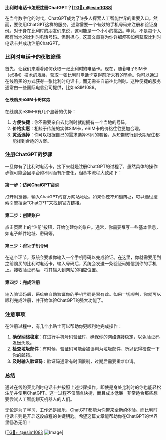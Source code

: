 **比利时电话卡怎麽註冊ChatGPT？[[TG💪+ @esim1088](https://t.me/s/esim1088)]**

在当今数字化的时代，ChatGPT成为了许多人探索人工智能世界的重要入口。然而，要使用ChatGPT这样的服务，通常需要一个有效的手机号码来注册和验证身份。对于身在比利时的朋友们来说，这可能是一个小小的挑战。毕竟，不是每个人都有当地的比利时电话号码。但别担心，这篇文章将为你详细解答如何获取比利时电话卡并成功注册ChatGPT。

### 比利时电话卡的获取途径

首先，让我们来看看如何获取一张比利时的电话卡。现在，随着电子SIM卡（eSIM）技术的发展，获取一张比利时电话卡变得前所未有的简单。你可以通过在线购买的方式获得一张比利时电话卡，而无需亲自前往比利时。这种便捷的服务通常由一些国际电信公司提供，比如eSIM1088。

#### 在线购买eSIM卡的优势

在线购买eSIM卡有几个显著的优势：

1. **方便快捷**：你不需要亲自去比利时就能拥有一个当地的号码。
2. **价格实惠**：相较于传统的实体SIM卡，eSIM卡的价格往往更加合理。
3. **灵活选择**：你可以根据自己的需求选择不同的套餐，从短期旅行到长期居住都能找到合适的方案。

### 注册ChatGPT的步骤

一旦你有了比利时电话卡，接下来就是注册ChatGPT的过程了。虽然具体的操作步骤可能会因平台的不同而有所变化，但基本流程大致如下：

#### 第一步：访问ChatGPT官网

打开浏览器，输入ChatGPT的官方网站地址。如果你还不知道网址，可以通过搜索引擎搜索“ChatGPT”来找到官方链接。

#### 第二步：创建账户

点击页面上的“注册”按钮，开始创建你的账户。通常，你需要填写一些基本信息，如电子邮件地址、密码等。

#### 第三步：验证手机号码

在这个环节，系统会要求你输入一个手机号码以完成验证。在这里，你就需要用到之前购买的比利时电话卡。输入号码后，系统会发送一条验证码短信到你的手机上。接收验证码后，将其输入到网站的相应位置。

#### 第四步：完成注册

输入验证码后，系统会自动验证你的手机号码是否有效。如果一切顺利，你就可以顺利完成注册，并开始体验ChatGPT的强大功能了。

### 注意事项

在注册过程中，有几个小贴士可以帮助你更顺利地完成操作：

1. **确保网络稳定**：在进行手机号码验证时，确保你的网络连接稳定，以免验证码发送失败。
2. **检查垃圾邮件**：有时候，验证码可能会被误判为垃圾邮件，所以记得检查一下你的邮箱。
3. **及时输入验证码**：验证码通常有时间限制，过期后需要重新申请。

### 总结

通过在线购买比利时电话卡并按照上述步骤操作，即使是身处比利时的你也能轻松注册并使用ChatGPT。这一过程不仅简单快捷，而且成本低廉，非常适合那些想要尝试人工智能聊天机器人的人们。

无论是为了学习、工作还是娱乐，ChatGPT都能为你带来全新的体验。而比利时电话卡则是开启这段旅程的关键钥匙。希望这篇文章能帮助你在ChatGPT的世界里畅游无阻！

[[TG💪+ @esim1088](https://t.me/s/esim1088) ![Image](https://i.postimg.cc/4NQfJmqS/Snipaste-2025-05-13-00-14-12.png)]